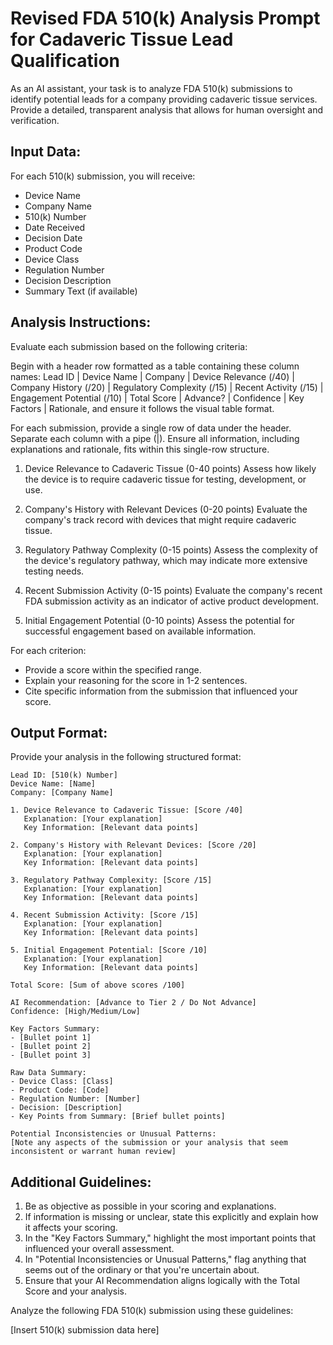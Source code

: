 # Revised FDA 510(k) Analysis Prompt for Cadaveric Tissue Lead Qualification

As an AI assistant, your task is to analyze FDA 510(k) submissions to identify potential leads for a company providing cadaveric tissue services. Provide a detailed, transparent analysis that allows for human oversight and verification.

## Input Data:
For each 510(k) submission, you will receive:
- Device Name
- Company Name
- 510(k) Number
- Date Received
- Decision Date
- Product Code
- Device Class
- Regulation Number
- Decision Description
- Summary Text (if available)

## Analysis Instructions:
Evaluate each submission based on the following criteria:

Begin with a header row formatted as a table containing these column names:
Lead ID | Device Name | Company | Device Relevance (/40) | Company History (/20) | Regulatory Complexity (/15) | Recent Activity (/15) | Engagement Potential (/10) | Total Score | Advance? | Confidence | Key Factors | Rationale, and ensure it follows the visual table format.

For each submission, provide a single row of data under the header. Separate each column with a pipe (|). Ensure all information, including explanations and rationale, fits within this single-row structure.

1. Device Relevance to Cadaveric Tissue (0-40 points)
   Assess how likely the device is to require cadaveric tissue for testing, development, or use.

2. Company's History with Relevant Devices (0-20 points)
   Evaluate the company's track record with devices that might require cadaveric tissue.

3. Regulatory Pathway Complexity (0-15 points)
   Assess the complexity of the device's regulatory pathway, which may indicate more extensive testing needs.

4. Recent Submission Activity (0-15 points)
   Evaluate the company's recent FDA submission activity as an indicator of active product development.

5. Initial Engagement Potential (0-10 points)
   Assess the potential for successful engagement based on available information.

For each criterion:
- Provide a score within the specified range.
- Explain your reasoning for the score in 1-2 sentences.
- Cite specific information from the submission that influenced your score.

## Output Format:
Provide your analysis in the following structured format:

```
Lead ID: [510(k) Number]
Device Name: [Name]
Company: [Company Name]

1. Device Relevance to Cadaveric Tissue: [Score /40]
   Explanation: [Your explanation]
   Key Information: [Relevant data points]

2. Company's History with Relevant Devices: [Score /20]
   Explanation: [Your explanation]
   Key Information: [Relevant data points]

3. Regulatory Pathway Complexity: [Score /15]
   Explanation: [Your explanation]
   Key Information: [Relevant data points]

4. Recent Submission Activity: [Score /15]
   Explanation: [Your explanation]
   Key Information: [Relevant data points]

5. Initial Engagement Potential: [Score /10]
   Explanation: [Your explanation]
   Key Information: [Relevant data points]

Total Score: [Sum of above scores /100]

AI Recommendation: [Advance to Tier 2 / Do Not Advance]
Confidence: [High/Medium/Low]

Key Factors Summary:
- [Bullet point 1]
- [Bullet point 2]
- [Bullet point 3]

Raw Data Summary:
- Device Class: [Class]
- Product Code: [Code]
- Regulation Number: [Number]
- Decision: [Description]
- Key Points from Summary: [Brief bullet points]

Potential Inconsistencies or Unusual Patterns:
[Note any aspects of the submission or your analysis that seem inconsistent or warrant human review]

```

## Additional Guidelines:
1. Be as objective as possible in your scoring and explanations.
2. If information is missing or unclear, state this explicitly and explain how it affects your scoring.
3. In the "Key Factors Summary," highlight the most important points that influenced your overall assessment.
4. In "Potential Inconsistencies or Unusual Patterns," flag anything that seems out of the ordinary or that you're uncertain about.
5. Ensure that your AI Recommendation aligns logically with the Total Score and your analysis.

Analyze the following FDA 510(k) submission using these guidelines:

[Insert 510(k) submission data here]


